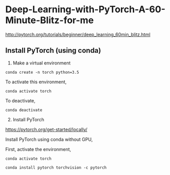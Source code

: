 # Deep-Learning-with-PyTorch-A-60-Minute-Blitz-for-me

http://pytorch.org/tutorials/beginner/deep_learning_60min_blitz.html


## Install PyTorch (using conda)

1. Make a virtual environment
```
conda create -n torch python=3.5
```

To activate this environment, 
```
conda activate torch
```

To deactivate, 
```
conda deactivate
````

2. Install PyTorch

https://pytorch.org/get-started/locally/



Install PyTorch using conda without GPU,

First, activate the environment,
```
conda activate torch
```

```
conda install pytorch torchvision -c pytorch
```
